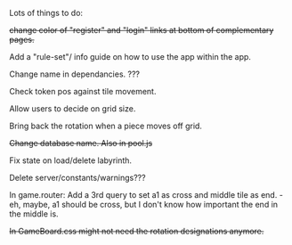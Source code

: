Lots of things to do:

~~change color of "register" and "login" links at bottom of complementary pages.~~

Add a "rule-set"/ info guide on how to use the app within the app.

Change name in dependancies. ???

Check token pos against tile movement.

Allow users to decide on grid size.

Bring back the rotation when a piece moves off grid.

~~Change database name.  Also in pool.js~~

Fix state on load/delete labyrinth.

Delete server/constants/warnings???

In game.router:  Add a 3rd query to set a1 as cross and middle tile as end.
    -eh, maybe, a1 should be cross, but I don't know how important the end in the middle is.

~~In GameBoard.css might not need the rotation designations anymore.~~

